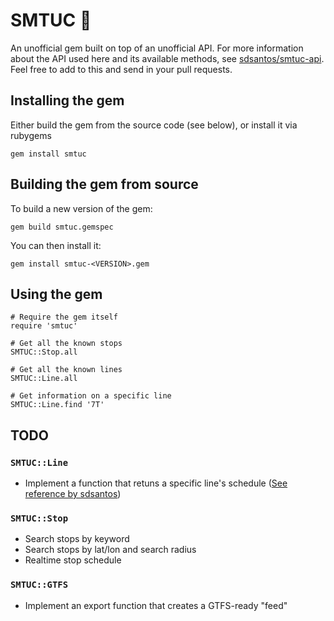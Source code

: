 # SMTUC 🚌

An unofficial gem built on top of an unofficial API. For more information about the API used here and its available methods, see [sdsantos/smtuc-api](https://github.com/sdsantos/smtuc-api). Feel free to add to this and send in your pull requests.

## Installing the gem

Either build the gem from the source code (see below), or install it via rubygems

```
gem install smtuc
```

## Building the gem from source

To build a new version of the gem:

```
gem build smtuc.gemspec
```

You can then install it:

```
gem install smtuc-<VERSION>.gem
```

## Using the gem

```
# Require the gem itself
require 'smtuc'

# Get all the known stops
SMTUC::Stop.all

# Get all the known lines
SMTUC::Line.all

# Get information on a specific line
SMTUC::Line.find '7T'
```

## TODO

### `SMTUC::Line`

* Implement a function that retuns a specific line's schedule ([See reference by sdsantos](https://github.com/sdsantos/smtuc-api#horário-de-linha))

### `SMTUC::Stop`

* Search stops by keyword
* Search stops by lat/lon and search radius
* Realtime stop schedule

### `SMTUC::GTFS`

* Implement an export function that creates a GTFS-ready "feed"
